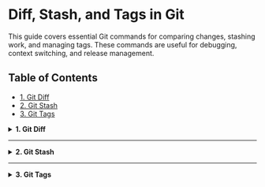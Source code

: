 # Diff, Stash, and Tags in Git  

This guide covers essential Git commands for comparing changes, stashing work, and managing tags. These commands are useful for debugging, context switching, and release management.  

## Table of Contents

- [1. Git Diff](#1-git-diff)  
- [2. Git Stash](#2-git-stash)  
- [3. Git Tags](#3-git-tags)  

<details>
<summary><strong>1. Git Diff </strong></summary>

The `git diff` command shows differences between commits, branches, or files. It compares changes line by line.  

### How to Read Diff Output  
- `a/` – Original file (before changes)  
- `b/` – Updated file (after changes)  
- `---` – For deleted lines. 
- `+++` – For added lines. 
- `@@` – Line numbers and change positions  

## 1. `git diff` (Unstaged Changes)
**Command:**
```bash
git diff
```
**Sample Output:**
```diff
diff --git a/index.html b/index.html
index abc123..xyz456 100644
--- a/index.html
+++ b/index.html
@@ -5,7 +5,7 @@
     <title>My Site</title>
   </head>
   <body>
-    <h1>Hello World</h1>
+    <h1>Welcome!</h1>
     <p>This is a paragraph.</p>
   </body>
 </html>
```
🔹 **What you see:**  
- 🔴 Line 7: Removed `"Hello World"`  
- 🟢 Line 7: Added `"Welcome!"`  

---

## 2. `git diff --staged` (Staged Changes)
**Command:**
```bash
git diff --staged
```
**Sample Output:**
```diff
diff --git a/style.css b/style.css
index 111111..222222 100644
--- a/style.css
+++ b/style.css
@@ -1,5 +1,5 @@
 body {
-  background: white;
+  background: lightblue;
   font-family: Arial;
 }
```
🔹 **What you see:**  
- 🔴 Line 2: Removed `white` background  
- 🟢 Line 2: Added `lightblue` background  

---

## 3. `git diff commit1..commit2` (Compare Commits)
**Command:**
```bash
git diff commit1..defcommit2
```
**Sample Output:**
```diff
diff --git a/README.md b/README.md
index 333333..444444 100644
--- a/README.md
+++ b/README.md
@@ -1,3 +1,4 @@
 # Project
-This is old text.
+This is new text!
+Added a new line here.
```
🔹 **What you see:**  
- 🔴 Line 2: Removed old text  
- 🟢 Lines 2-3: Added new content  

---

## 4. `git diff --color-words` (Word-Level Changes)
**Command:**
```bash
git diff --color-words
```
**Sample Output:**
```bash
diff --git a/app.js b/app.js
index 555555..666666 100644
--- a/app.js
+++ b/app.js
@@ -1 +1 @@
- console.log("Error");
+ console.log("Warning");
```
🔹 **What you see:**  
Only the word `"Error"` (red) and `"Warning"` (green) are highlighted.

---

## 5. `git diff --stat` (Summary View)
**Command:**
```bash
git diff --stat
```
**Sample Output:**
```
 index.html | 2 +-
 style.css  | 2 +-
 2 files changed, 2 insertions(+), 2 deletions(-)
```
🔹 **What you see:**  
- Files changed  
- Lines added/removed (no details)  

---

## 6. `git diff --side-by-side` (Split View)
**Command:**
```bash
git diff --side-by-side
```
**Sample Output:**
```
README.md       | 2 +-
1 file changed, 1 insertion(+), 1 deletion(-)

@@ -1,3 +1,3 @@
# Project       | # Project
-Old text      | +New text
```
🔹 **What you see:**  
Left (old) vs Right (new) versions side-by-side.

</details>

---  

<details>
<summary><strong>2. Git Stash</strong></summary>

### 1. `git stash push` (Save Changes)
```bash
git stash push -m "description"  # Always add a message
```
- Saves both staged/unstaged changes
- Workspace reverts to last commit (`HEAD`)
- 🔹 **Replaces old `git stash save`**

### 2. `git stash list` (View Stashes)
```bash
git stash list
```
- Shows stack of stashes (newest = `stash@{0}`)
- Example output:
  ```
  stash@{0}: On main: login page WIP
  stash@{1}: On dev: dark mode experiment
  ```

### 3. `git stash apply` (Reapply Safely)
```bash
git stash apply stash@{n}  # Default: latest (stash@{0})
```
- ✅ **Keeps** the stash in list
- Use when you might need the stash again

### 4. `git stash pop` (Apply + Delete)
```bash
git stash pop stash@{n}  # Default: latest
```
- ✅ Applies changes  
- ❌ **Deletes** the stash  
- Riskier - use only when sure!

## 🧹 Cleanup Commands

### 5. Delete Specific Stash
```bash
git stash drop stash@{1}
```

### 6. Delete ALL Stashes
```bash
git stash clear  # Irreversible!
```

## 💡 Key Differences: Apply vs Pop
| Command          | Reapplies? | Keeps Stash? | Best For                  |
|------------------|-----------|-------------|--------------------------|
| `git stash apply`| ✅ Yes     | ✅ Yes       | Testing changes          |
| `git stash pop`  | ✅ Yes     | ❌ No        | One-time use + cleanup   |

## 🛠️ Real-World Example
1. When interrupted:
   ```bash
   git stash push -m "navbar responsiveness fixes"
   ```
2. After switching back:
   ```bash
   git stash apply  # Test changes
   git stash pop    # Apply + delete (if everything works)
   ```

> ⚠️ **Pro Tip**: Stashes are **local-only** and expire after 90 days by default!

</details>

---  

<details>
<summary><strong>3. Git Tags</strong></summary>

Tags mark specific commits (e.g., releases).  

### Key Commands  
- **Create a Lightweight Tag:**  
  ```bash  
  git tag v1.0  
  ```  

- **Create an Annotated Tag:**  
  ```bash  
  git tag -a v1.0 -m "Release 1.0"  
  ```  

- **List Tags:**  
  ```bash  
  git tag  
  ```  

- **Tag a Specific Commit:**  
  ```bash  
  git tag v1.0 commit-hash  
  ```  

- **Push Tags to Remote:**  
  ```bash  
  git push origin v1.0  
  ```  

- **Delete Tags:**  
  ```bash  
  git tag -d v1.0                  # Local  
  git push origin :v1.0            # Remote  
  ```  

---  

</details>